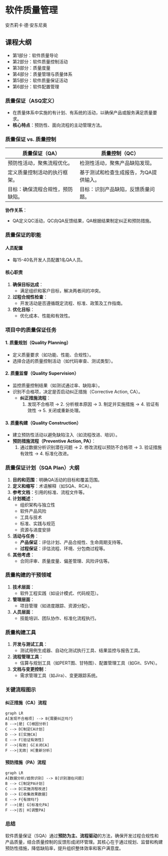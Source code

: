 # 软件质量管理

安杰莉卡·德·安东尼奥

## 课程大纲

- 第1部分：软件质量导论
- 第2部分：软件质量控制活动
- 第3部分：质量度量
- 第4部分：质量管理与质量体系
- 第5部分：软件质量保证活动
- 第6部分：软件配置管理

### 质量保证（ASQ定义）

- 在质量体系中实施的有计划、有系统的活动，以确保产品或服务满足质量要求。
- **核心特点**：预防性、面向流程的主动管理方法。

### 质量保证 vs. 质量控制

| **质量保证（QA）**         | **质量控制（QC）**               |
| -------------------------------- | -------------------------------------- |
| 预防性活动，聚焦流程优化。       | 检测性活动，聚焦产品缺陷发现。         |
| 定义质量控制活动的执行框架。     | 基于测试和检查生成报告，为QA提供输入。 |
| 目标：确保流程合规性，预防缺陷。 | 目标：识别产品缺陷，反馈质量问题。     |

**协作关系**：

- QA定义QC活动，QC向QA反馈结果，QA根据结果制定纠正和预防措施。

### 质量保证的职能

#### 人员配置

- 每15-40名开发人员配置1名QA人员。

#### 核心职责

1. **确保目标达成**：
   - 满足组织和客户目标，解决两者间的冲突。
2. **过程合规性检查**：
   - 开发活动是否遵循既定流程、标准、政策及工作指南。
3. **优化目标**：
   - 优化成本、性能和有效性。

### 项目中的质量保证任务

#### 1. 质量规划（Quality Planning）

- 定义质量要求（如功能、性能、合规性）。
- 选择合适的质量控制活动（如代码审查、测试类型）。

#### 2. 质量监督（Quality Supervision）

- 监控质量控制结果（如测试通过率、缺陷率）。
- 识别不合格项，决定是否启动纠正措施（Corrective Action, CA）。
  - **纠正措施流程**：
    1. 发现不合格项 → 2. 分析根本原因 → 3. 制定并实施措施 → 4. 验证有效性 → 5. 关闭或重新处理。

#### 3. 质量构建（Quality Construction）

- 建立预防性活动以避免缺陷注入（如流程改进、培训）。
- **预防措施流程（Preventive Action, PA）**：
  1. 通过数据分析识别潜在问题 → 2. 修改流程以预防不合格项 → 3. 验证措施有效性 → 4. 标准化改进。

### 质量保证计划（SQA Plan）大纲

1. **目的和范围**：明确QA活动的目标和覆盖范围。
2. **定义和缩写**：术语解释（如SQA、RCA）。
3. **参考文档**：引用的标准、流程文件等。
4. **计划概述**：
   - 组织架构与独立性
   - 软件产品风险
   - 工具与技术
   - 标准、实践与规范
   - 资源与进度安排
5. **活动与任务**：
   - **产品保证**：评估计划、产品合规性、生命周期支持等。
   - **过程保证**：评估流程、环境、分包商过程等。
6. **其他考虑**：
   - 合同评审、质量度量、偏差管理、风险评估等。

### 质量构建的干预领域

1. **技术层面**：
   - 软件工程实践（如设计模式、代码规范）。
2. **管理层面**：
   - 项目管理（如进度跟踪、资源分配）。
3. **人员层面**：
   - 技能培训、团队协作、标准化流程执行。

### 质量构建工具

1. **开发与测试工具**：
   - 测试用例生成器、自动化测试执行工具、结果监控与报告工具。
2. **流程管理工具**：
   - 估算与规划工具（如PERT图、甘特图）、配置管理工具（如Git、SVN）。
3. **文档与变更控制**：
   - 需求管理工具（如Jira）、变更跟踪系统。

### 关键流程图示

#### 纠正措施（CA）流程

```mermaid
graph LR
A[发现不合格项] --> B{需要纠正吗?}
B -->|是| C[根因分析]
C --> D[制定CA计划]
D --> E[实施CA]
E --> F[验证有效性]
F -->|有效| G[关闭CA]
F -->|无效| H[重新分析]
```

#### 预防措施（PA）流程

```mermaid
graph LR
A[数据分析/趋势识别] --> B[识别潜在问题]
B --> C[制定PA计划]
C --> D[实施流程改进]
D --> E[收集效果数据]
E --> F{有效吗?}
F -->|是| G[标准化PA]
F -->|否| H[调整PA]
```

### 总结

软件质量保证（SQA）通过**预防为主、流程驱动**的方法，确保开发过程合规性和产品质量，结合质量控制的反馈形成闭环管理。其核心在于通过规划、监督和构建预防性措施，降低缺陷率，提升组织整体效率和客户满意度。
